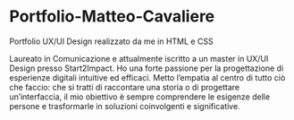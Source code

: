 # Portfolio-Matteo-Cavaliere

Portfolio UX/UI Design realizzato da me in HTML e CSS

Laureato in Comunicazione e attualmente iscritto a un master in UX/UI Design presso Start2Impact. Ho una forte passione per la progettazione di esperienze digitali intuitive ed efficaci. Metto l’empatia al centro di tutto ciò che faccio: che si tratti di raccontare una storia o di progettare un’interfaccia, il mio obiettivo è sempre comprendere le esigenze delle persone e trasformarle in soluzioni coinvolgenti e significative.
